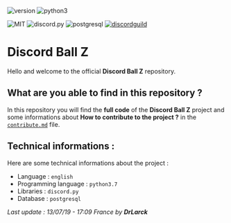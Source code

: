 ![version](https://img.shields.io/badge/version-3.0.1-orange.svg)
![python3](https://img.shields.io/badge/python-3.7-yellow.svg)

![MIT](https://img.shields.io/github/license/DrLarck/pantheist.svg)
![discord.py](https://img.shields.io/badge/discord-py-blue.svg) 
![postgresql](https://img.shields.io/badge/postgre-sql-blue.svg?logo=postgresql)
[![discordguild](https://discordapp.com/api/guilds/531560539638202368/widget.png)](https://discord.gg/gwpJgtS)

# Discord Ball Z

Hello and welcome to the official **Discord Ball Z** repository.

## What are you able to find in this repository ?

In this repository you will find the **full code** of the **Discord Ball Z** project and some informations about **How to contribute to the project ?** in the [`contribute.md`](https://github.com/DrLarck/discordballz/blob/rewrite/contribute.md) file.

## Technical informations :

Here are some technical informations about the project :

- Language : `english`
- Programming language : `python3.7`
- Libraries : `discord.py`
- Database : `postgresql`

*Last update : 13/07/19 - 17:09 France by **DrLarck***
